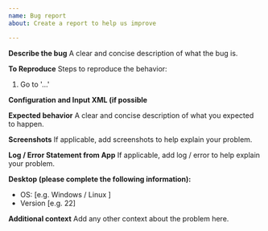 ```yaml
---
name: Bug report
about: Create a report to help us improve

---
```


**Describe the bug**
A clear and concise description of what the bug is.

**To Reproduce**
Steps to reproduce the behavior:
1. Go to '...'

**Configuration and Input XML (if possible**

**Expected behavior**
A clear and concise description of what you expected to happen.

**Screenshots**
If applicable, add screenshots to help explain your problem.

**Log / Error Statement from App**
If applicable, add log / error to help explain your problem.

**Desktop (please complete the following information):**
 - OS: [e.g. Windows / Linux ]
 - Version [e.g. 22]

**Additional context**
Add any other context about the problem here.
